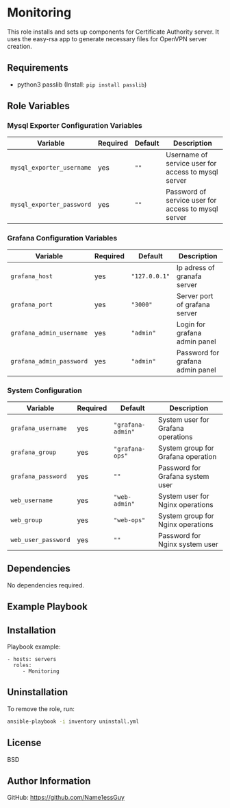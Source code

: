 Monitoring
=========

This role installs and sets up components for Certificate Authority server. It uses the easy-rsa app to generate necessary files for OpenVPN server creation.

Requirements
------------

- python3 passlib (Install: `pip install passlib`)

Role Variables
--------------

### Mysql Exporter Configuration Variables

| Variable                       | Required | Default             | Description                                         |
|--------------------------------|----------|---------------------|-----------------------------------------------------|
| `mysql_exporter_username`      | yes      | `""`                | Username of service user for access to mysql server |
| `mysql_exporter_password`      | yes      | `""`                | Password of service user for access to mysql server |

### Grafana Configuration Variables

| Variable                       | Required | Default             | Description                                         |
|--------------------------------|----------|---------------------|-----------------------------------------------------|
| `grafana_host`                 | yes      | `"127.0.0.1"`       | Ip adress of granafa server                         |
| `grafana_port`                 | yes      | `"3000"`            | Server port of grafana server                       |
| `grafana_admin_username`       | yes      | `"admin"`           | Login for grafana admin panel                       |
| `grafana_admin_password`       | yes      | `"admin"`           | Password for grafana admin panel                    |

### System Configuration

| Variable                       | Required | Default             | Description                                         |
|--------------------------------|-----------|--------------------|-----------------------------------------------------|
| `grafana_username`             | yes      | `"grafana-admin"`   | System user for Grafana operations                  |
| `grafana_group`                | yes      | `"grafana-ops"`     | System group for Grafana operation                  |
| `grafana_password`             | yes      | `""`                | Password for Grafana system user                    |
| `web_username`                 | yes      | `"web-admin"`       | System user for Nginx operations                    |
| `web_group`                    | yes      | `"web-ops"`         | System group for Nginx operations                   |
| `web_user_password`            | yes      | `""`                | Password for Nginx system user                      |


Dependencies
------------

No dependencies required.

Example Playbook
----------------

## Installation 

Playbook example:

    - hosts: servers
      roles:
         - Monitoring

## Uninstallation  

To remove the role, run:  
```bash  
ansible-playbook -i inventory uninstall.yml 
```

License
-------

BSD

Author Information
------------------

GitHub: https://github.com/Name1essGuy
